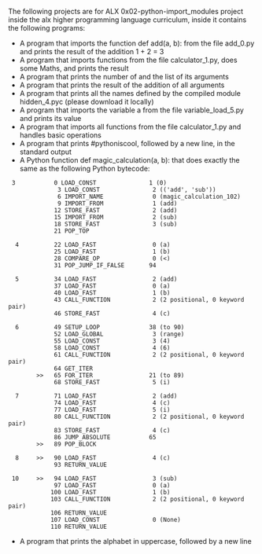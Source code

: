 The following projects are for ALX 0x02-python-import_modules project inside the alx higher programming language curriculum, inside it contains the following programs:

* A program that imports the function def add(a, b): from the file add_0.py and prints the result of the addition 1 + 2 = 3
* A program that imports functions from the file calculator_1.py, does some Maths, and prints the result
* A program that prints the number of and the list of its arguments
* A program that prints the result of the addition of all arguments
* A program that prints all the names defined by the compiled module hidden_4.pyc (please download it locally)
* A program that imports the variable a from the file variable_load_5.py and prints its value
* A program that imports all functions from the file calculator_1.py and handles basic operations
* A program that prints #pythoniscool, followed by a new line, in the standard output
* A Python function def magic_calculation(a, b): that does exactly the same as the following Python bytecode:
```
 3           0 LOAD_CONST               1 (0)
              3 LOAD_CONST               2 (('add', 'sub'))
              6 IMPORT_NAME              0 (magic_calculation_102)
              9 IMPORT_FROM              1 (add)
             12 STORE_FAST               2 (add)
             15 IMPORT_FROM              2 (sub)
             18 STORE_FAST               3 (sub)
             21 POP_TOP

  4          22 LOAD_FAST                0 (a)
             25 LOAD_FAST                1 (b)
             28 COMPARE_OP               0 (<)
             31 POP_JUMP_IF_FALSE       94

  5          34 LOAD_FAST                2 (add)
             37 LOAD_FAST                0 (a)
             40 LOAD_FAST                1 (b)
             43 CALL_FUNCTION            2 (2 positional, 0 keyword pair)
             46 STORE_FAST               4 (c)

  6          49 SETUP_LOOP              38 (to 90)
             52 LOAD_GLOBAL              3 (range)
             55 LOAD_CONST               3 (4)
             58 LOAD_CONST               4 (6)
             61 CALL_FUNCTION            2 (2 positional, 0 keyword pair)
             64 GET_ITER
        >>   65 FOR_ITER                21 (to 89)
             68 STORE_FAST               5 (i)

  7          71 LOAD_FAST                2 (add)
             74 LOAD_FAST                4 (c)
             77 LOAD_FAST                5 (i)
             80 CALL_FUNCTION            2 (2 positional, 0 keyword pair)
             83 STORE_FAST               4 (c)
             86 JUMP_ABSOLUTE           65
        >>   89 POP_BLOCK

  8     >>   90 LOAD_FAST                4 (c)
             93 RETURN_VALUE

 10     >>   94 LOAD_FAST                3 (sub)
             97 LOAD_FAST                0 (a)
            100 LOAD_FAST                1 (b)
            103 CALL_FUNCTION            2 (2 positional, 0 keyword pair)
            106 RETURN_VALUE
            107 LOAD_CONST               0 (None)
            110 RETURN_VALUE
```
* A program that prints the alphabet in uppercase, followed by a new line
